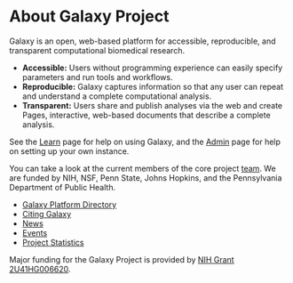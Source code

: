 # About Galaxy Project

Galaxy is an open, web-based platform for accessible, reproducible, and	transparent computational biomedical research.		

- **Accessible:** Users without programming experience can easily specify parameters and run tools and workflows.		
-  **Reproducible:** Galaxy captures information so that any user can repeat and understand a complete computational analysis.
- **Transparent:** Users share and publish analyses via the web and create Pages, interactive, web-based documents that describe a complete analysis.		
 
See the [Learn](/src/learn/index.md) page for help on using Galaxy, and the [Admin](/src/admin/index.md) page for help on setting up your own instance.

You can take a look at the current members of the core project [team](/src/galaxy-team/index.md). We are funded by NIH, NSF, Penn State, Johns Hopkins, and the Pennsylvania Department of Public Health.

* [Galaxy Platform Directory](/src/use/index.md)
* [Citing Galaxy](/src/citing-galaxy/index.md)
* [News](/src/news/index.md)
* [Events](/src/events/index.md)
* [Project Statistics](/src/galaxy-project/statistics/index.md)

Major funding for the Galaxy Project is provided by [NIH Grant 2U41HG006620](https://projectreporter.nih.gov/project_info_description.cfm?aid=8998830&icde=0).
